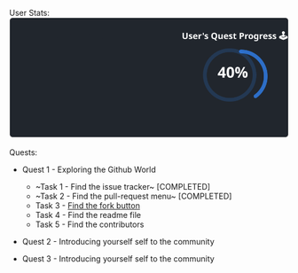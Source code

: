 
  User Stats:<br>
  ![User Draft Stats](/userCards/draft.svg?)

  
Quests:
  - Quest 1 - Exploring the Github World
    - ~Task 1 - Find the issue tracker~ [COMPLETED]
    - ~Task 2 - Find the pull-request menu~ [COMPLETED]
    - Task 3 - [Find the fork button](https://github.com/caiton1/OSS-Doorway/issues/38) 
    - Task 4 - Find the readme file
    - Task 5 - Find the contributors
  - Quest 2 - Introducing yourself self to the community

  - Quest 3 - Introducing yourself self to the community
